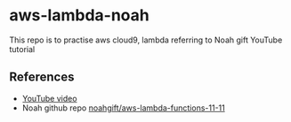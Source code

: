 # aws-lambda-noah

This repo is to practise aws cloud9, lambda referring to Noah gift YouTube tutorial

## References

- [YouTube video](https://www.youtube.com/watch?v=-CqQ9SEcIOU&list=PLdfopzFjkPz-xDXqAAc0Jrh1eumV4HNmX&t=579s)
- Noah github repo [noahgift/aws-lambda-functions-11-11](https://github.com/noahgift/aws-lambda-functions-11-11)
